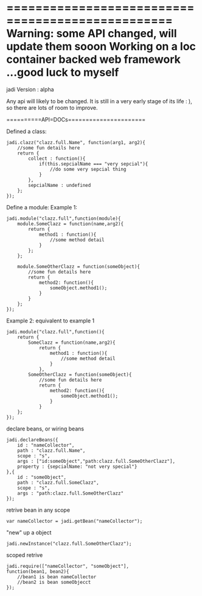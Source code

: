 =================================================
Warning: some API changed, will update them sooon
Working on a Ioc container backed web framework
...good luck to myself  
=================================================
jadi Version : alpha

Any api will likely to be changed. It is still in a very early stage of its life : ), so there are lots of room to improve.

==========API=DOCs======================

Defined a class:

	jadi.clazz("clazz.full.Name", function(arg1, arg2){
		//some fun details here
		return {
			collect : function(){
				if(this.sepcialName === "very sepcial"){
					//do some very sepcial thing
				}
			},
			sepcialName : undefined	
		};
	});

Define a module:
Example 1:

	jadi.module("clazz.full",function(module){
		module.SomeClazz = function(name,arg2){
			return {
				method1 : function(){
					//some method detail
				}
			};
		};
		
		module.SomeOtherClazz = function(someObject){
			//some fun details here
			return {
				method2: function(){
					someObject.method1();
				}
			}
		};
	});

Example 2:
equivalent to example 1

	jadi.module("clazz.full",function(){
		return {
			SomeClazz = function(name,arg2){
				return {
					method1 : function(){
						//some method detail
					}
				},
			SomeOtherClazz = function(someObject){
				//some fun details here
				return {
					method2: function(){
						someObject.method1();
					}
				}
		};	
	});

declare beans, or wiring beans

	jadi.declareBeans({
		id : "nameCollector",
		path : "clazz.full.Name",
		scope : "s",
		args : ["id:someObject","path:clazz.full.SomeOtherClazz"],
		property : {sepcialName: "not very special"}
	},{
		id : "someObject",
		path : "clazz.full.SomeClazz",
		scope : "s",
		args : "path:clazz.full.SomeOtherClazz"
	});

retrive bean in any scope

	var nameCollector = jadi.getBean("nameCollector");

"new" up a object

	jadi.newInstance("clazz.full.SomeOtherClazz");

scoped retrive

	jadi.require(["nameCollector", "someObject"],
	function(bean1, bean2){
		//bean1 is bean nameCollector
		//bean2 is bean someObjecct
	});
